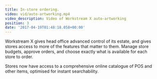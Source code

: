 ```yaml
---
title: In-store ordering.
video: vid/auto-artworking.mp4
video_description: Video of Workstream X auto-artworking
position: 3
date: '2017-04-19T01:48:18.058+00:00'
---
```

Workstream X gives head office advanced control of its estate, and gives stores access to more of the features that matter to them. Manage store budgets, approve orders, and choose exactly what is available for each store to order.

Stores now have access to a comprehensive online catalogue of POS and other items, optimised for instant searchability.
